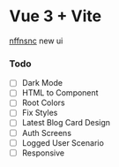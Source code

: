 # Vue 3 + Vite

[nffnsnc](https://nffnsnc.com) new ui 

### Todo

- [ ] Dark Mode
- [ ] HTML to Component
- [ ] Root Colors
- [ ] Fix Styles
- [ ] Latest Blog Card Design
- [ ] Auth Screens
- [ ] Logged User Scenario
- [ ] Responsive